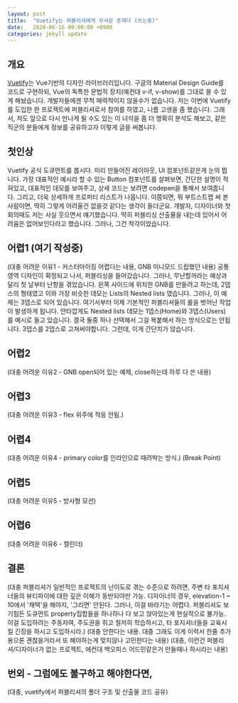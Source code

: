 ```yaml
---
layout: post
title:  "Vuetify는 퍼블리셔에게 무서운 존재다 (쓰는중)"
date:   2020-06-16 00:00:00 +0900
categories: jekyll update
---
```

## 개요
[Vuetify][link1]는 Vue기반의 디자인 라이브러리입니다. 구글의 Material Design Guide를 코드로 구현하되, Vue의 독특한 문법적 장치(예컨대 v-if, v-show)를 그대로 쓸 수 있게 해놨습니다. 개발자들에겐 무척 매력적이지 않을수가 없습니다. 저는 이번에 Vuetify를 도입한 한 프로젝트에 퍼블리셔로서 참여를 하였고, 나름 고생을 좀 했습니다. 그래서, 저도 앞으로 다시 만나게 될 수도 있는 이 녀석을 좀 더 명확히 분석도 해보고, 같은 직군의 분들에게 정보를 공유하고자 이렇게 글을 써봅니다.

[link1]: https://vuetifyjs.com/ko/introduction/why-vuetify/

## 첫인상
Vuetify 공식 도큐먼트를 봅시다. 미리 만들어진 레이아웃, UI 컴포넌트같은게 눈의 띕니다. 가장 대표적인 예시라 할 수 있는 Button 컴포넌트를 살펴보면, 간단한 설명이 적혀있고, 대표적인 데모를 보여주고, 상세 코드는 보려면 codepen을 통해서 보여줍니다. 그리고, 더욱 상세하게 프로퍼티 리스트가 나옵니다. 이쯤되면, 뭐 부트스트랩 써 본 사람이면, 딱히 그렇게 어려울건 없을것 같다는 생각이 들더군요. 개발자, 디자이너와 첫회의때도 저는 사실 웃으면서 얘기했습니다. 딱히 퍼블리싱 산출물을 내는데 있어서 어려움은 없어보인다라고 했습니다. 그러나, 그건 착각이었습니다.

## 어렵1 (여기 작성중)
(대충 어려운 이유1 - 커스터마이징 어렵다는 내용, GNB 미니모드 드랍했던 내용)
공통 영역 디자인이 확정되고 나서, 퍼블리싱을 들어갔습니다. 그러나, 무난할꺼라는 예상과 달리 첫 날부터 난항을 겪었습니다. 
왼쪽 사이드에 위치한 GNB를 만들려고 하는데, 2뎁스의 형태였고 이와 가장 비슷한 데모는 Lists의 Nested lists 였습니다. 그러나, 이 예제는 3뎁스로 되어 있습니다. 여기서부터 이제 기본적인 퍼블리셔들의 롤을 벗어난 작업이 발생하게 됩니다. 안타깝게도 Nested lists 데모는 1뎁스(Home)와 3뎁스(Users)를 예시로 들고 있습니다. 결국 둘중 하나 선택해서 그걸 복붙해서 하는 방식으로는 안됩니다. 3뎁스를 2뎁스로 고쳐써야합니다. 그런데, 이게 간단치가 않습니다. 

## 어렵2
(대충 어려운 이유2 - GNB open되어 있는 예제, close하는데 하루 다 쓴 내용)

## 어렵3
(대충 어려운 이유3 - flex 위주에 적응 안됨.)

## 어렵4
(대충 어려운 이유4 - primary color를 인라인으로 때려박는 방식.)
(Break Point)

## 어렵5
(대충 어려운 이유5 - 방사형 모션)

## 어렵6
(대충 어려운 이유6 - 캘린더)

## 결론
(대충 퍼블리셔가 일반적인 프로젝트의 난이도로 겪는 수준으로 하려면, 주변 타 포지셔너들의 뷰티파이에 대한 깊은 이해가 동반되야만 가능. 디자이너의 경우, elevation-1 ~ 10에서 '채택'을 해야지, '그리면' 안된다. 그러나, 이걸 바라기는 어렵다. 퍼블리셔도 보기힘든 도큐먼트 property집합들을 하나하나 다 보고 앉아있는게 현실적으로 불가능. 이걸 도입하려는 주동자여, 주도권을 쥐고 철저히 학습하시고, 타 포지셔너들을 교육시킬 긴장을 하시고 도입하시라.)
(대충 안한다는 내용. 대충 그래도 이게 이력서 한줄 추가용으론 괜찮을거라서 또 해야하는게 맞지않나 고민한다는 내용)
(대충, 이런건 퍼블리셔/디자이너가 없는 프로젝트, 에컨대 백오피스 어드민같은거 만들때나 하시라는 내용)

## 번외 - 그럼에도 불구하고 해야한다면,
(대충, vuetify에서 퍼블리셔의 폴더 구조 및 산출물 코드 공유)
